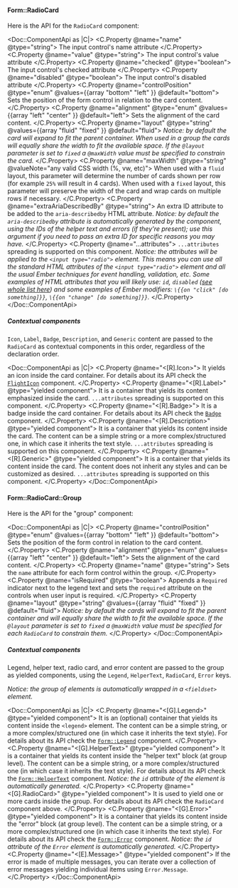 #### Form::RadioCard

Here is the API for the `RadioCard` component:

<Doc::ComponentApi as |C|>
  <C.Property @name="name" @type="string">
    The input control's name attribute
  </C.Property>
  <C.Property @name="value" @type="string">
    The input control's value attribute
  </C.Property>
  <C.Property @name="checked" @type="boolean">
    The input control's checked attribute
  </C.Property>
  <C.Property @name="disabled" @type="boolean">
    The input control's disabled attribute
  </C.Property>
  <C.Property @name="controlPosition" @type="enum" @values={{array "bottom" "left" }} @default="bottom">
    Sets the position of the form control in relation to the card content.
  </C.Property>
  <C.Property @name="alignment" @type="enum" @values={{array "left" "center" }} @default="left">
    Sets the alignment of the card content.
  </C.Property>
  <C.Property @name="layout" @type="string" @values={{array "fluid" "fixed" }} @default="fluid">
    _Notice: by default the card will expand to fit the parent container. When used in a group the cards will equally share the width to fit the available space. If the `@layout` parameter is set to `fixed` a `@maxWidth` value must be specified to constrain the card._
  </C.Property>
  <C.Property @name="maxWidth" @type="string" @valueNote="any valid CSS width (%, vw, etc)">
    When used with a `fluid` layout, this parameter will determine the number of cards shown per row (for example `25%` will result in 4 cards). When used with a `fixed` layout, this parameter will preserve the width of the card and wrap cards on multiple rows if necessary.
  </C.Property>
  <C.Property @name="extraAriaDescribedBy" @type="string">
    An extra ID attribute to be added to the `aria-describedby` HTML attribute. _Notice: by default the `aria-describedby` attribute is automatically generated by the component, using the IDs of the helper text and errors (if they're present); use this argument if you need to pass an extra ID for specific reasons you may have._
  </C.Property>
  <C.Property @name="...attributes">
    `...attributes` spreading is supported on this component. _Notice: the attributes will be applied to the `<input type="radio">` element. This means you can use all the standard HTML attributes of the `<input type="radio">` element and all the usual Ember techniques for event handling, validation, etc._ _Some examples of HTML attributes that you will likely use: `id`, `disabled` ([see whole list here](https://developer.mozilla.org/en-US/docs/Web/HTML/Element/input#attributes)) and some examples of Ember modifiers: `\{{on "click" [do something]}}`, `\{{on "change" [do something]}}`._
  </C.Property>
</Doc::ComponentApi>

##### Contextual components

`Icon`, `Label`, `Badge`, `Description`, and `Generic` content are passed to the `RadioCard` as contextual components in this order, regardless of the declaration order.

<Doc::ComponentApi as |C|>
  <C.Property @name="<[R].Icon>">
    It yields an icon inside the card container. For details about its API check the [`FlightIcon`](https://flight-hashicorp.vercel.app/engineering) component.
  </C.Property>
  <C.Property @name="<[R].Label>" @type="yielded component">
    It is a container that yields its content emphasized inside the card. `...attributes` spreading is supported on this component.
  </C.Property>
  <C.Property @name="<[R].Badge>">
    It is a badge inside the card container. For details about its API check the [`Badge`](/components/badge/) component.
  </C.Property>
  <C.Property @name="<[R].Description>" @type="yielded component">
    It is a container that yields its content inside the card. The content can be a simple string or a more complex/structured one, in which case it inherits the text style. `...attributes` spreading is supported on this component.
  </C.Property>
  <C.Property @name="<[R].Generic>" @type="yielded component">
    It is a container that yields its content inside the card. The content does not inherit any styles and can be customized as desired. `...attributes` spreading is supported on this component.
  </C.Property>
</Doc::ComponentApi>

#### Form::RadioCard::Group

Here is the API for the "group" component:

<Doc::ComponentApi as |C|>
  <C.Property @name="controlPosition" @type="enum" @values={{array "bottom" "left" }} @default="bottom">
    Sets the position of the form control in relation to the card content.
  </C.Property>
  <C.Property @name="alignment" @type="enum" @values={{array "left" "center" }} @default="left">
    Sets the alignment of the card content.
  </C.Property>
  <C.Property @name="name" @type="string">
    Sets the `name` attribute for each form control within the group.
  </C.Property>
  <C.Property @name="isRequired" @type="boolean">
    Appends a `Required` indicator next to the legend text and sets the `required` attribute on the controls when user input is required.
  </C.Property>
  <C.Property @name="layout" @type="string" @values={{array "fluid" "fixed" }} @default="fluid">
    _Notice: by default the cards will expand to fit the parent container and will equally share the width to fit the available space. If the `@layout` parameter is set to `fixed` a `@maxWidth` value must be specified for each `RadioCard` to constrain them._
  </C.Property>
</Doc::ComponentApi>

##### Contextual components

Legend, helper text, radio card, and error content are passed to the group as yielded components, using the `Legend`, `HelperText`, `RadioCard`, `Error` keys.

_Notice: the group of elements is automatically wrapped in a `<fieldset>` element._

<Doc::ComponentApi as |C|>
  <C.Property @name="<[G].Legend>" @type="yielded component">
    It is an (optional) container that yields its content inside the `<legend>` element. The content can be a simple string, or a more complex/structured one (in which case it inherits the text style). For details about its API check the [`Form::Legend`](/components/form/base-elements/) component.
  </C.Property>
  <C.Property @name="<[G].HelperText>" @type="yielded component">
    It is a container that yields its content inside the "helper text" block (at group level). The content can be a simple string, or a more complex/structured one (in which case it inherits the text style). For details about its API check the [`Form::HelperText`](/components/form/base-elements/) component. _Notice: the `id` attribute of the element is automatically generated._
  </C.Property>
  <C.Property @name="<[G].RadioCard>" @type="yielded component">
    It is used to yield one or more cards inside the group. For details about its API check the `RadioCard` component above.
  </C.Property>
  <C.Property @name="<[G].Error>" @type="yielded component">
    It is a container that yields its content inside the "error" block (at group level). The content can be a simple string, or a more complex/structured one (in which case it inherits the text style). For details about its API check the [`Form::Error`](/components/form/base-elements/) component. _Notice: the `id` attribute of the `Error` element is automatically generated._
  </C.Property>
  <C.Property @name="<[E].Message>" @type="yielded component">
    If the error is made of multiple messages, you can iterate over a collection of error messages yielding individual items using `Error.Message`.
  </C.Property>
</Doc::ComponentApi>